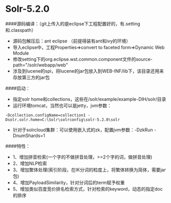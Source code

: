 Solr-5.2.0
============

####源码编译：（git上传入的是eclipse下工程配置好的，有.setting和.classpath）
+ 源码包解压后：ant eclipse （前提得装有ant和ivy的环境）
+ 导入eclipse中，工程Properties=>convert to faceted form=>Dynamic Web Module
+ 修改setting下的org.eclipse.wst.common.component文件的source-path="/solr/webapp/web"
+ 涉及到lucene的spi，将lucene的jar包放入到WEB-INF/lib下，该目录还用来存放第三方的jar包

####启动：
+ 指定solr home和collections，这些在/solr/example/example-DIH/solr/目录
+ 运行环境tomcat，当然也可以是jetty，jvm参数：
```-Dbootstrap_confdir=C:\Solr\solrconfig\solr-5.2.0\solr\collection1\conf
-Dcollection.configName=collection1 -Dsolr.solr.home=C:\Solr\solrconfig\solr-5.2.0\solr
```
+ 针对于solrcloud集群：可以使用嵌入式的zk，配置jvm参数：-DzkRun -DnumShards=1 

####特性：
+ 1、增加拼音检索(一个字的不做拼音处理，>=2个字的词，做拼音处理)
+ 2、增加NLP检索
+ 3、增加繁体处理(索引阶段，在IK分词的粒度上，将繁体转换为简体，需要jar包<chinese-utils>)
+ 4、增加PayloadSimilarity，针对分词后的term赋予权重
+ 5、增加类似百度竞价排名检索方式，针对检索的keyword，动态的指定doc的排序
  

